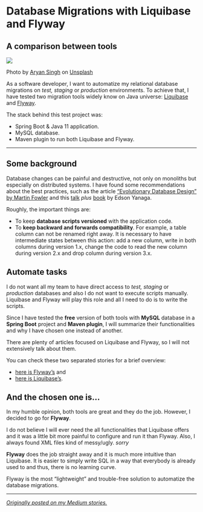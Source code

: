
# Database Migrations with Liquibase and Flyway

## A comparison between tools

![](https://miro.medium.com/max/5962/0*9vFU-o3uJLSuUX_V)

Photo by  [Aryan Singh](https://unsplash.com/@wuzclicks?utm_source=medium&utm_medium=referral)  on  [Unsplash](https://unsplash.com/?utm_source=medium&utm_medium=referral)

As a software developer, I want to automatize my relational database migrations on  _test, staging_ or  _production_ environments. To achieve that, I have tested two migration tools widely know on Java universe:  [Liquibase](https://www.liquibase.org/)  and  [Flyway](https://flywaydb.org/).

The stack behind this test project was:

-   Spring Boot & Java 11 application.
-   MySQL database.
-   Maven plugin to run both Liquibase and Flyway.

----------

## Some background

Database changes can be painful and destructive, not only on monoliths but especially on distributed systems. I have found some recommendations about the best practices, such as the article  [“Evolutionary Database Design” by Martin Fowler](https://martinfowler.com/articles/evodb.html)  and this  [talk](https://www.youtube.com/watch?v=eRz3xjM08l0)  _plus_ [book](https://developers.redhat.com/books/migrating-microservice-databases-relational-monolith-distributed-data/) by Edson Yanaga.

Roughly, the important things are:

-   To keep  **database scripts versioned** with the application code.
-   To  **keep backward and forwards compatibility**. For example, a table column can not be renamed right away. It is necessary to have intermediate states between this action: add a new column, write in both columns during version 1.x, change the code to read the new column during version 2.x and drop column during version 3.x.

## Automate tasks

I do not want all my team to have direct access to  _test, staging_ or  _production_ databases and also I do not want to execute scripts manually. Liquibase and Flyway will play this role and all I need to do is to write the scripts.

Since I have tested the  **free**  version of both tools with  **MySQL** database in a  **Spring Boot**  project and  **Maven plugin**, I will summarize their functionalities and why I have chosen one instead of another.

There are plenty of articles focused on Liquibase and Flyway, so I will not extensively talk about them.

You can check these two separated stories for a brief overview:

-   [here is Flyway’s](https://medium.com/@danianepg/flyway-b91f53debede?sk=8535e07de61e84ba6ecce0bff818d02a)  and
-   [here is Liquibase’s](https://medium.com/@danianepg/liquibase-38ea6344a4b9?sk=695158733356e84bcccccd3e40995c67).

## And the chosen one is…

In my humble opinion, both tools are great and they do the job. However, I decided to go for  **Flyway**.

I do not believe I will ever need the all functionalities that Liquibase offers and it was a little bit more painful to configure and run it than Flyway. Also, I always found XML files kind of messy/ugly. *sorry*

**Flyway** does the job straight away and it is much more intuitive than Liquibase. It is easier to simply write SQL in a way that everybody is already used to and thus, there is no learning curve.

Flyway is the most “lightweight” and trouble-free solution to automatize the database migrations.

----------
[*Originally posted on my Medium stories.*](https://medium.com/@danianepg/database-migrations-with-liquibase-and-flyway-5946379c7738?source=friends_link&sk=3d73f41cf8d50a0bba38ab0fc0bb6cd5)
